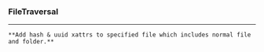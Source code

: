 ### FileTraversal

***

`**Add hash & uuid xattrs to specified file which includes normal file and folder.**`<p>
